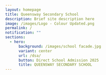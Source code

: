 ```yaml
---
layout: homepage
title: Queensway Secondary School
description: Brief site description here
image: /images/Logo - Colour Updated.png
permalink: /
notification: ""
sections:
  - hero:
      background: /images/school facade.jpg
      variant: center
      url: /dsa/
      button: Direct School Admission 2025
      title: QUEENSWAY SECONDARY SCHOOL
---
```

